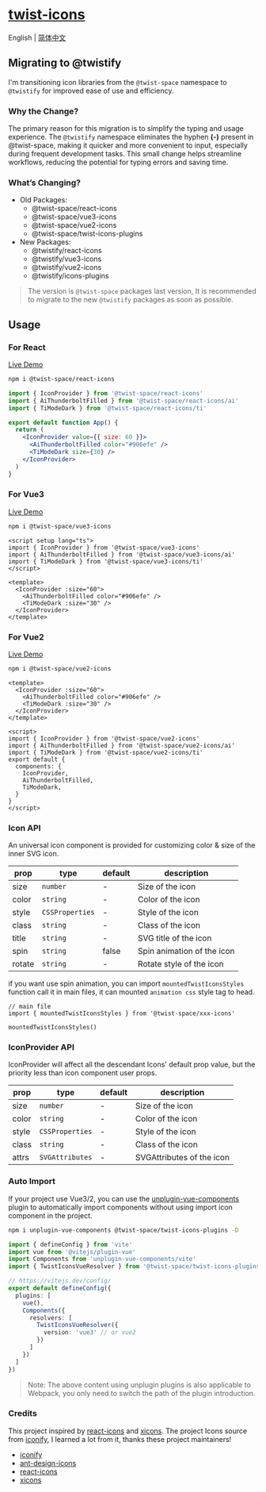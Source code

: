 # [twist-icons](https://twist-icons-docs.vercel.app/)

English | [简体中文](README.zh.md)

## Migrating to @twistify
I'm transitioning icon libraries from the `@twist-space` namespace to `@twistify` for improved ease of use and efficiency.  

### Why the Change?

The primary reason for this migration is to simplify the typing and usage experience. The `@twistify` namespace eliminates the hyphen **(-)** present in @twist-space, making it quicker and more convenient to input, especially during frequent development tasks. This small change helps streamline workflows, reducing the potential for typing errors and saving time.

### What’s Changing?

- Old Packages:
  - @twist-space/react-icons
  - @twist-space/vue3-icons
  - @twist-space/vue2-icons
  - @twist-space/twist-icons-plugins
- New Packages:
  - @twistify/react-icons
  - @twistify/vue3-icons
  - @twistify/vue2-icons
  - @twistify/icons-plugins

> The version is `@twist-space` packages last version, It is recommended to migrate to the new `@twistify` packages as soon as possible.

## Usage

### For React
[Live Demo](https://stackblitz.com/edit/vitejs-vite-ewd62r?file=src%2FApp.tsx)

```bash
npm i @twist-space/react-icons
```


```jsx
import { IconProvider } from '@twist-space/react-icons'
import { AiThunderboltFilled } from '@twist-space/react-icons/ai'
import { TiModeDark } from '@twist-space/react-icons/ti'

export default function App() {
  return (
    <IconProvider value={{ size: 60 }}>
      <AiThunderboltFilled color="#906efe" />
      <TiModeDark size={30} />
    </IconProvider>
  )
}
```

### For Vue3
[Live Demo](https://stackblitz.com/edit/vitejs-vite-zdrkec?file=src%2FApp.vue)

```bash
npm i @twist-space/vue3-icons
```


```vue
<script setup lang="ts">
import { IconProvider } from '@twist-space/vue3-icons'
import { AiThunderboltFilled } from '@twist-space/vue3-icons/ai'
import { TiModeDark } from '@twist-space/vue3-icons/ti'
</script>

<template>
  <IconProvider :size="60">
    <AiThunderboltFilled color="#906efe" />
    <TiModeDark :size="30" />
  </IconProvider>
</template>
```

### For Vue2
[Live Demo](https://stackblitz.com/edit/vite-vue2-wjkj4-rkkun1?file=src%2FApp.vue)

```bash
npm i @twist-space/vue2-icons
```

```vue
<template>
  <IconProvider :size="60">
    <AiThunderboltFilled color="#906efe" />
    <TiModeDark :size="30" />
  </IconProvider>
</template>

<script>
import { IconProvider } from '@twist-space/vue2-icons'
import { AiThunderboltFilled } from '@twist-space/vue2-icons/ai'
import { TiModeDark } from '@twist-space/vue2-icons/ti'
export default {
  components: {
    IconProvider,
    AiThunderboltFilled,
    TiModeDark,
  }
}
</script>
```

### Icon API

An universal icon component is provided for customizing color & size of the inner SVG icon.

| prop  | type               | default | description            |
| ----- | ------------------ | ------- | ---------------------- |
| size  | `number`           | -       | Size of the icon       |
| color | `string`           | -       | Color of the icon      |
| style | `CSSProperties`    | -       | Style of the icon      |
| class | `string`           | -       | Class of the icon      |
| title | `string`           | -       | SVG title of the icon  |
| spin  | `string`           | false   | Spin animation of the icon |
| rotate| `string`           | -       | Rotate style of the icon |

if you want use spin animation, you can import `mountedTwistIconsStyles` function call it in main files, it can mounted `animation css` style tag to head.

```tsx
// main file
import { mountedTwistIconsStyles } from '@twist-space/xxx-icons'

mountedTwistIconsStyles()
```

### IconProvider API

IconProvider will affect all the descendant Icons' default prop value, but the priority less than icon component user props.

| prop  | type               | default | description            |
| ----- | ------------------ | ------- | ---------------------- |
| size  | `number`           | -       | Size of the icon       |
| color | `string`           | -       | Color of the icon      |
| style | `CSSProperties`    | -       | Style of the icon      |
| class | `string`           | -       | Class of the icon      |
| attrs | `SVGAttributes`    | -       | SVGAttributes of the icon |

### Auto Import
If your project use Vue3/2, you can use the [unplugin-vue-components](https://github.com/unplugin/unplugin-vue-components) plugin to automatically import components without using import icon component in the project.

```bash
npm i unplugin-vue-components @twist-space/twist-icons-plugins -D
```

```typescript
import { defineConfig } from 'vite'
import vue from '@vitejs/plugin-vue'
import Components from 'unplugin-vue-components/vite'
import { TwistIconsVueResolver } from '@twist-space/twist-icons-plugins'

// https://vitejs.dev/config/
export default defineConfig({
  plugins: [
    vue(),
    Components({
      resolvers: [
        TwistIconsVueResolver({
          version: 'vue3' // or vue2
        })
      ]
    })
  ]
})
```

> Note: The above content using unplugin plugins is also applicable to Webpack, you only need to switch the path of the plugin introduction.

### Credits

This project inspired by [react-icons](https://github.com/react-icons/react-icons) and [xicons](https://github.com/07akioni/xicons). The project Icons source from [iconify](https://iconify.design/), I learned a lot from it, thanks these project maintainers!
- [iconify](https://github.com/iconify/iconify)
- [ant-design-icons](https://github.com/ant-design/ant-design-icons)
- [react-icons](https://github.com/react-icons/react-icons)
- [xicons](https://github.com/07akioni/xicons)